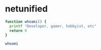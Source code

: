 # netunified

```bash
function whoami() {
  printf "Developer, gamer, hobbyist, etc"
  return 0
}

whoami
```

